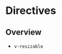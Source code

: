 <script setup>
import Resizable from '../components/directives/Resizable.vue'
</script>

# Directives

## Overview

- `v-resizable`

<Resizable />